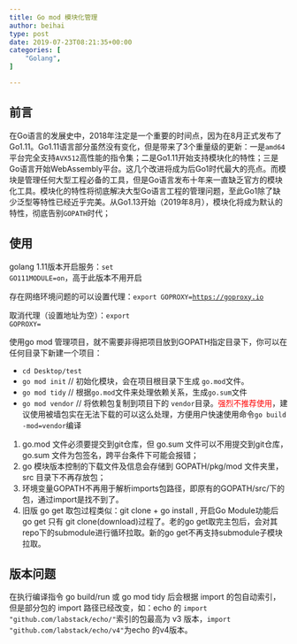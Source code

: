 ```yaml
---
title: Go mod 模块化管理
author: beihai
type: post
date: 2019-07-23T08:21:35+00:00
categories: [
    "Golang",
]

---
```

## 前言

<span>在Go语言的发展史中，2018年注定是一个重要的时间点，因为在8月正式发布了Go1.11。Go1.11语言部分虽然没有变化，但是带来了3个重量级的更新：一是</span>`amd64`<span>平台完全支持</span>`AVX512`<span>高性能的指令集；二是Go1.11开始支持模块化的特性；三是Go语言开始WebAssembly平台。这几个改进将成为后Go1时代最大的亮点。而模块是管理任何大型工程必备的工具，但是Go语言发布十年来一直缺乏官方的模块化工具。模块化的特性将彻底解决大型Go语言工程的管理问题，至此Go1除了缺少泛型等特性已经近乎完美。从Go1.13开始（2019年8月），模块化将成为默认的特性，彻底告别<code>GOPATH</code>时代；</span>

## 使用

golang 1.11版本开启服务：<code class="null">set GO111MODULE=on</code>，高于此版本不用开启

存在网络环境问题的可以设置代理：<code class="null">export GOPROXY=https://goproxy.io</code>

取消代理（设置地址为空）：<code class="null">export GOPROXY=</code>

<span>使用go mod 管理项目，就不需要非得把项目放到GOPATH指定目录下，你可以在任何目录下新建一个项目：</span>

  * <code class="null">cd Desktop/test</code>
  * <code class="null">go mod init</code> // 初始化模块，会在项目根目录下生成 <code class="null">go.mod</code>文件。
  * <code class="null">go mod tidy</code> // 根据<code class="null">go.mod</code>文件来处理依赖关系，生成<code class="null">go.sum</code>文件
  * `go mod vendor` // <span>将依赖包复制到项目下的 </span>`vendor`<span>目录。<span style="color: #ff0000;">强烈不推荐使用</span>，建议使用被墙包实在无法下载的可以这么处理，方便用户快速使用命令</span>`go build -mod=vendor`<span>编译</span>

  1. <span>go.mod 文件必须要提交到git仓库，但 go.sum 文件可以不用提交到git仓库，go.sum 文件为包签名，跨平台条件下可能会报错；</span>
  2. <span>go 模块版本控制的下载文件及信息会存储到 GOPATH/pkg/mod 文件夹里，src 目录下不再存放包；</span>
  3. <span>环境变量GOPATH不再用于解析imports包路径，即原有的GOPATH/src/下的包，通过import是找不到了。</span>
  4. 旧版 go get 取包过程类似：git clone + go install , 开启Go Module功能后 go get 只有 git clone(download)过程了。老的go get取完主包后，会对其repo下的submodule进行循环拉取。新的go get不再支持submodule子模块拉取。

## 版本问题

在执行编译指令 go build/run 或 go mod tidy 后会根据 import 的包自动索引，但是部分包的 import 路径已经改变，如：echo 的 <code class="null">import </code><code class="null">"github.com/labstack/echo/"</code>索引的包最高为 v3 版本，<code class="null">import </code><code class="null">"github.com/labstack/echo/v4"</code>为echo 的v4版本。